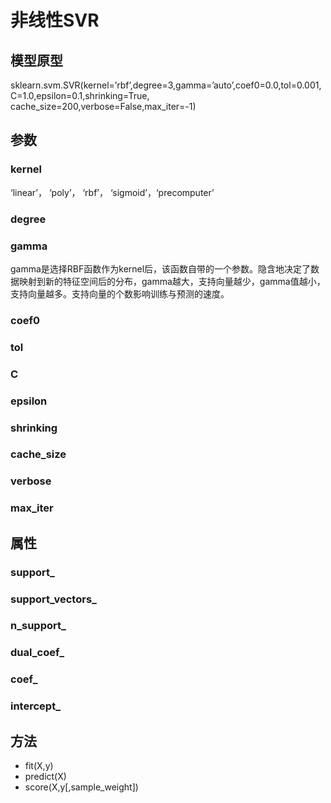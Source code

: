 # 非线性SVR





## 模型原型 

sklearn.svm.SVR(kernel=’rbf’,degree=3,gamma=’auto’,coef0=0.0,tol=0.001,C=1.0,epsilon=0.1,shrinking=True, cache_size=200,verbose=False,max_iter=-1) 

## 参数

### kernel

‘linear’， ‘poly’， ‘rbf’， ‘sigmoid’，‘precomputer’

### degree

### gamma  

gamma是选择RBF函数作为kernel后，该函数自带的一个参数。隐含地决定了数据映射到新的特征空间后的分布，gamma越大，支持向量越少，gamma值越小，支持向量越多。支持向量的个数影响训练与预测的速度。

### coef0

### tol

### C

### epsilon

### shrinking

### cache_size

### verbose

### max_iter



## 属性

### support_



### support_vectors_



### n_support_



### dual_coef_



### coef_



### intercept_



## 方法 

- fit(X,y) 
- predict(X) 
- score(X,y[,sample_weight])

